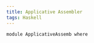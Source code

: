 ```yaml
---
title: Applicative Assembler
tags: Haskell
---
```

```{.haskell .literate .hidden_source}
module ApplicativeAssemb where
```
